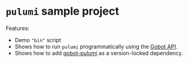# `pulumi` sample project

Features:

- Demo `"bin"` script
- Shows how to run `pulumi` programmatically using the [Gobot API](https://github.com/benallfree/gobot/tree/v1.0.0-alpha.32/docs/readme.md).
- Shows how to add [gobot-pulumi](https://www.npmjs.com/package/gobot-pulumi) as a version-locked dependency.
